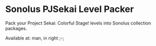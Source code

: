 # Sonolus PJSekai Level Packer

Pack your Project Sekai: Colorful Stage! levels into Sonolus collection packages.

Available at: man, in right ;-;
